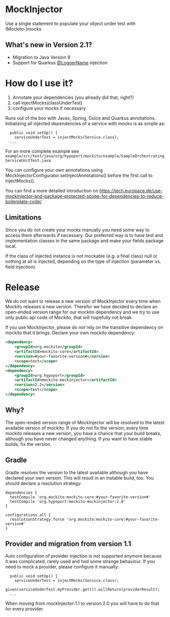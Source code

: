 MockInjector
============
Use a single statement to populate your object under test with (Mockito-)mocks

What's new in Version 2.1?
--------------------------
* Migration to Java Version 9
* Support for Quarkus [@LoggerName](https://quarkus.io/guides/logging) injection

How do I use it?
================
1. Annotate your dependencies (you already did that, right?)
2. call injectMocks(classUnderTest)
3. configure your mocks if necessary

Runs out of the box with Javax, Spring, Guice and Quarkus annotations. Initializing all injected dependencies of a service with
mocks is as simple as:

      public void setUp() {
        serviceUnderTest = injectMocks(Service.class);
      ...

For an more complete example see `example/src/test/java/org/hypoport/mockito/example/SampleOrchestratingServiceUnitTest.java`

You can configure your own annotations using MockInjectorConfigurator.setInjectAnnotations() before the first call to
injectMocks().

You can find a more detailed introduction on https://tech.europace.de/use-mockinjector-and-package-protected-scope-for-dependencies-to-reduce-boilerplate-code/

Limitations
-----------
Since you do not create your mocks manually you need some way to access them afterwards if necessary. Our preferred way is to have
test and implementation classes in the same package and make your fields package local.

If the class of injected instance is not mockable (e.g. a final class) null or nothing at all is injected, depending on the
type of injection (parameter vs. field injection).


Release
=======

We do not want to release a new version of MockInjector every time when Mockito releases a new version.
Therefor we have decided to declare an open-ended version range for our mockito dependency
and we try to use only public api code of Mockito, that will hopefully not break.

If you use MockInjector, please do *not* rely on the transitive dependency on mockito that it brings.
Declare your own mockito dependency:

```xml
<dependency>
    <groupId>org.mockito</groupId>
    <artifactId>mockito-core</artifactId>
    <version>#your-favorite-version#</version>
    <scope>test</scope>
</dependency>
<dependency>
    <groupId>org.hypoport</groupId>
    <artifactId>mockito-mockinjector</artifactId>
    <version>2.2</version>
    <scope>test</scope>
</dependency>
```
Why?
----
The open-ended version range of MockInjector will be resolved to the latest available version of mockito.
If you do not fix the version, every time mockito releases a new version, you have a chance that your build breaks, although you have never changed anything.
If you want to have stable builds, fix the version.

Gradle
------
Gradle resolves the version to the latest available although you have declared your own version.
This will result in an instable build, too.
You should declare a resolution strategy:
```
dependencies {
  testCompile 'org.mockito:mockito-core:#your-favorite-version#'
  testCompile 'org.hypoport:mockito-mockinjector:2.0'
}

configurations.all {
  resolutionStrategy.force 'org.mockito:mockito-core:#your-favorite-version#'
}
```

Provider and migration from version 1.1
---------------------------------------
Auto configuration of provider injection is not supported anymore because it was complicated, rarely used and had some strange behaviour.
If you need to mock a provider, please configure it manually:


      public void setUp() {
        serviceUnderTest = injectMocks(Service.class);
        given(serviceUnderTest.myProvider.get()).willReturn(providerResult);
      ...

When moving from mockInjector:1.1 to version 2.0 you will have to do that for every provider. 
